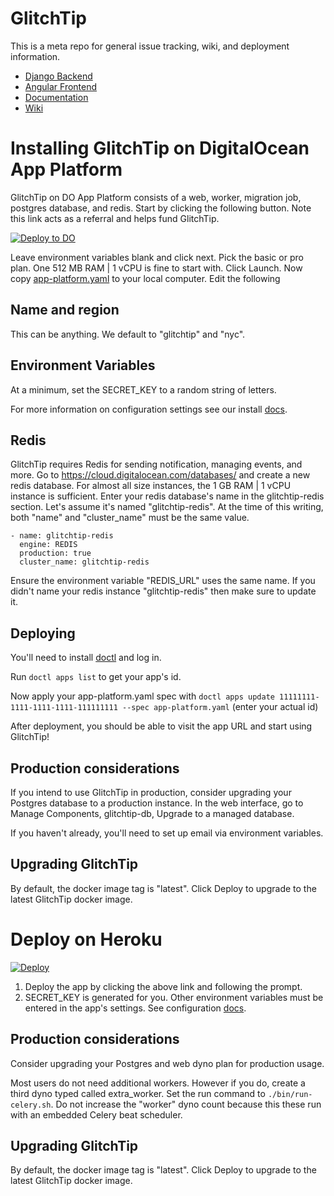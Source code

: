 # GlitchTip

This is a meta repo for general issue tracking, wiki, and deployment information.

- [Django Backend](https://gitlab.com/glitchtip/glitchtip-backend)
- [Angular Frontend](https://gitlab.com/glitchtip/glitchtip-frontend)
- [Documentation](https://glitchtip.com/documentation)
- [Wiki](https://gitlab.com/glitchtip/glitchtip/-/wikis/home) 

# Installing GlitchTip on DigitalOcean App Platform

GlitchTip on DO App Platform consists of a web, worker, migration job, postgres database, and redis. Start by clicking the following button. Note this link acts as a referral and helps fund GlitchTip.

[![Deploy to DO](https://www.deploytodo.com/do-btn-blue.svg)](https://cloud.digitalocean.com/apps/new?repo=https://gitlab.com/glitchtip/glitchtip/tree/master&refcode=7e90b8fb37f8)

Leave environment variables blank and click next. Pick the basic or pro plan. One 512 MB RAM | 1 vCPU is fine to start with. Click Launch. Now copy [app-platform.yaml](app-platform.yaml) to your local computer. Edit the following

## Name and region

This can be anything. We default to "glitchtip" and "nyc".

## Environment Variables

At a minimum, set the SECRET_KEY to a random string of letters.

For more information on configuration settings see our install [docs](https://glitchtip.com/documentation/install#Configuration).

## Redis

GlitchTip requires Redis for sending notification, managing events, and more. Go to https://cloud.digitalocean.com/databases/ and create a new redis database. For almost all size instances, the 1 GB RAM | 1 vCPU instance is sufficient. Enter your redis database's name in the glitchtip-redis section. Let's assume it's named "glitchtip-redis". At the time of this writing, both "name" and "cluster_name" must be the same value. 

```
- name: glitchtip-redis
  engine: REDIS
  production: true
  cluster_name: glitchtip-redis
```

Ensure the environment variable "REDIS_URL" uses the same name. If you didn't name your redis instance "glitchtip-redis" then make sure to update it.

## Deploying

You'll need to install [doctl](https://www.digitalocean.com/docs/apis-clis/doctl/how-to/install/) and log in. 

Run `doctl apps list` to get your app's id.

Now apply your app-platform.yaml spec with `doctl apps update 11111111-1111-1111-1111-111111111 --spec app-platform.yaml` (enter your actual id)

After deployment, you should be able to visit the app URL and start using GlitchTip!

## Production considerations

If you intend to use GlitchTip in production, consider upgrading your Postgres database to a production instance. In the web interface, go to Manage Components, glitchtip-db, Upgrade to a managed database.

If you haven't already, you'll need to set up email via environment variables. 

## Upgrading GlitchTip

By default, the docker image tag is "latest". Click Deploy to upgrade to the latest GlitchTip docker image.

# Deploy on Heroku

[![Deploy](https://www.herokucdn.com/deploy/button.svg)](https://heroku.com/deploy?template=https://github.com/burke-software/GlitchTip)

1. Deploy the app by clicking the above link and following the prompt.
2. SECRET_KEY is generated for you. Other environment variables must be entered in the app's settings. See configuration [docs](https://glitchtip.com/documentation/install#Configuration).

## Production considerations

Consider upgrading your Postgres and web dyno plan for production usage.

Most users do not need additional workers. However if you do, create a third dyno typed called extra_worker. Set the run command to `./bin/run-celery.sh`. Do not increase the "worker" dyno count because this these run with an embedded Celery beat scheduler.

## Upgrading GlitchTip

By default, the docker image tag is "latest". Click Deploy to upgrade to the latest GlitchTip docker image.